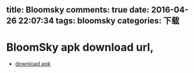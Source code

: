 title: Bloomsky
comments: true
date: 2016-04-26 22:07:34
tags: bloomsky
categories: 下载
---
BloomSky apk download url,
=======
- [download apk](/uploads/bloomsky/app-release.apk)
